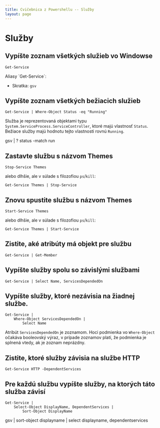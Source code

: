 ```yaml
---
title: Cvičebnica z Powershellu -- Služby
layout: page
---
```


Služby
======

Vypíšte zoznam všetkých služieb vo Windowse
-------------------------------------------

	Get-Service

<div class="note alias" markdown="1">
Aliasy `Get-Service`:

* Skratka: `gsv`

</div>

Vypíšte zoznam všetkých bežiacich služieb
-----------------------------------------

	Get-Service | Where-Object Status -eq "Running"

Služba je reprezentovaná objektami typu `System.ServiceProcess.ServiceController`,
ktoré majú vlastnosť `Status`. Bežiace služby majú hodnotu tejto vlastnosti
rovnú `Running`.

<div class="note minified" markdown="1">
	gsv | ? status -match run
</div>

Zastavte službu s názvom Themes
-------------------------------

	Stop-Service Themes

alebo dlhšie, ale v súlade s filozofiou `ps`/`kill`:

	Get-Service Themes | Stop-Service

Znovu spustite službu s názvom Themes
-------------------------------------

	Start-Service Themes

alebo dlhšie, ale v súlade s filozofiou `ps`/`kill`:

	Get-Service Themes | Start-Service

Zistite, aké atribúty má objekt pre službu
-------------------------------------------

	Get-Service | Get-Member

Vypíšte služby spolu so závislými službami
------------------------------------------

	Get-Service | Select Name, ServicesDependedOn

Vypíšte služby, ktoré nezávisia na žiadnej službe.
-------------------------------------------

	Get-Service | 
	    Where-Object ServicesDependedOn | 
	        Select Name

Atribút `ServicesDependedOn` je zoznamom. Hoci podmienka vo `Where-Object`
očakáva booleovský výraz, v prípade zoznamov platí, že podmienka je
splnená vtedy, ak je zoznam neprázdny.

Zistite, ktoré služby závisia na službe HTTP
-------------------------------------------

	Get-Service HTTP -DependentServices

Pre každú službu vypíšte služby, na ktorých táto služba závisí
-------------------------------------------

	Get-Service | 
	    Select-Object DisplayName, DependentServices | 
	        Sort-Object DisplayName

<div class="note minified" markdown="1">
    gsv | sort-object displayname | select displayname, dependentservices
</div>


